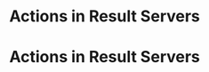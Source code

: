 <!--
created_at: '2012-04-12 19:14:28'
updated_at: '2013-03-13 14:15:11'
authors:
    - 'Jérôme Bogaerts'
tags:
    - Deliveries
-->

Actions in Result Servers
=========================
Actions in Result Servers
=========================


